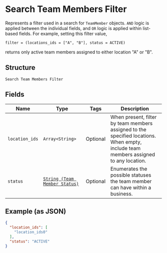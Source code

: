 
# Search Team Members Filter

Represents a filter used in a search for `TeamMember` objects. `AND` logic is applied
between the individual fields, and `OR` logic is applied within list-based fields.
For example, setting this filter value,

```
filter = (locations_ids = ["A", "B"], status = ACTIVE)
```

returns only active team members assigned to either location "A" or "B".

## Structure

`Search Team Members Filter`

## Fields

| Name | Type | Tags | Description |
|  --- | --- | --- | --- |
| `location_ids` | `Array<String>` | Optional | When present, filter by team members assigned to the specified locations.<br>When empty, include team members assigned to any location. |
| `status` | [`String (Team Member Status)`](/doc/models/team-member-status.md) | Optional | Enumerates the possible statuses the team member can have within a business. |

## Example (as JSON)

```json
{
  "location_ids": [
    "location_ids0"
  ],
  "status": "ACTIVE"
}
```

